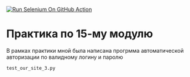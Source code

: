 [![Run Selenium On GitHub Action](https://github.com/Gena1o/15_test_bmstu/actions/workflows/Selenium-Action_Template.yaml/badge.svg)](https://github.com/Gena1o/15_test_bmstu/actions/workflows/Selenium-Action_Template.yaml)
# Практика по 15-му модулю
В рамках практики мной была написана прогрмма автоматической авторизации по валидному логину и паролю
```
test_our_site_3.py
```
